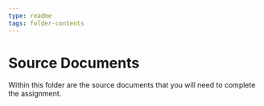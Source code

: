```yaml
---
type: readme
tags: folder-contents
---
```


# Source Documents

Within this folder are the source documents that you will need to complete the assignment.
